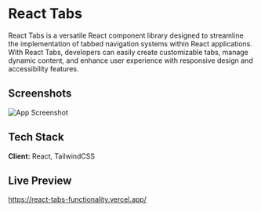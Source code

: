 
# React Tabs

React Tabs is a versatile React component library designed to streamline the implementation of tabbed navigation systems within React applications. With React Tabs, developers can easily create customizable tabs, manage dynamic content, and enhance user experience with responsive design and accessibility features.


## Screenshots


![App Screenshot](https://dev-to-uploads.s3.amazonaws.com/uploads/articles/rw36yb4fbspmphzlf9no.png)


## Tech Stack

**Client:** React, TailwindCSS



## Live Preview

https://react-tabs-functionality.vercel.app/

